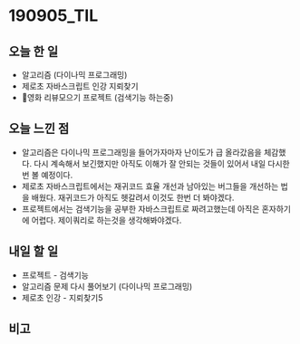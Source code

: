 # 190905_TIL
## 오늘 한 일
- 알고리즘 (다이나믹 프로그래밍)
- 제로초 자바스크립트 인강 지뢰찾기
- 영화 리뷰모으기 프로젝트 (검색기능 하는중)
##

## 오늘 느낀 점
- 알고리즘은 다이나믹 프로그래밍을 들어가자마자 난이도가 급 올라갔음을 체감했다. 다시 계속해서 보긴했지만 아직도 이해가 잘 안되는 것들이 있어서 내일 다시한번 볼 예정이다.
- 제로초 자바스크립트에서는 재귀코드 효율 개선과 남아있는 버그들을 개선하는 법을 배웠다. 재귀코드가 아직도 헷갈려서 이것도 한번 더 봐야겠다.
- 프로젝트에서는 검색기능을 공부한 자바스크립트로 짜려고했는데 아직은 혼자하기에 어렵다. 제이쿼리로 하는것을 생각해봐야겠다.

## 내일 할 일
- 프로젝트 - 검색기능
- 알고리즘 문제 다시 풀어보기 (다이나믹 프로그래밍)
- 제로초 인강 - 지뢰찾기5
##

## 비고